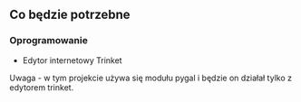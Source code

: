 ## Co będzie potrzebne

### Oprogramowanie

+ Edytor internetowy Trinket

Uwaga - w tym projekcie używa się modułu pygal i będzie on działał tylko z edytorem trinket.